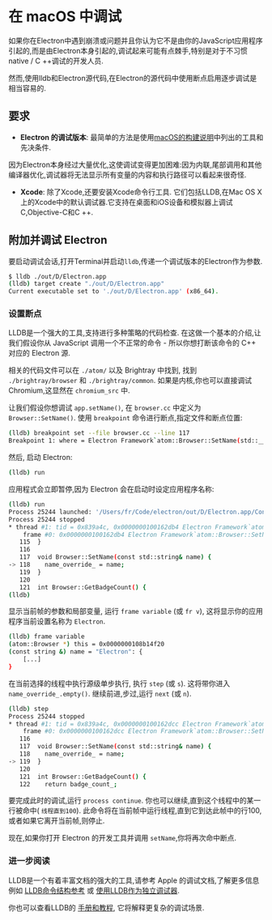 # 在 macOS 中调试

如果你在Electron中遇到崩溃或问题并且你认为它不是由你的JavaScript应用程序引起的,而是由Electron本身引起的,调试起来可能有点棘手,特别是对于不习惯native / C ++调试的开发人员.

然而,使用lldb和Electron源代码,在Electron的源代码中使用断点启用逐步调试是相当容易的.

## 要求

* **Electron 的调试版本**: 最简单的方法是使用[macOS的构建说明](build-instructions-osx.md)中列出的工具和先决条件.

因为Electron本身经过大量优化,这使调试变得更加困难:因为内联,尾部调用和其他编译器优化,调试器将无法显示所有变量的内容和执行路径可以看起来很奇怪.

* **Xcode**: 除了Xcode,还要安装Xcode命令行工具.
它们包括LLDB,在Mac OS X上的Xcode中的默认调试器.它支持在桌面和iOS设备和模拟器上调试C,Objective-C和C ++.

## 附加并调试 Electron

要启动调试会话,打开Terminal并启动`lldb`,传递一个调试版本的Electron作为参数.
```bash
$ lldb ./out/D/Electron.app
(lldb) target create "./out/D/Electron.app"
Current executable set to './out/D/Electron.app' (x86_64).
```

### 设置断点

LLDB是一个强大的工具,支持进行多种策略的代码检查. 在这做一个基本的介绍,让我们假设你从 JavaScript 调用一个不正常的命令 - 所以你想打断该命令的 C++ 对应的 Electron 源.

相关的代码文件可以在 `./atom/` 以及 Brightray 中找到, 找到 `./brightray/browser` 和 `./brightray/common`. 如果是内核,你也可以直接调试 Chromium,这显然在 `chromium_src` 中.

让我们假设你想调试 `app.setName()`, 在 `browser.cc` 中定义为 `Browser::SetName()`. 使用 `breakpoint` 命令进行断点,指定文件和断点位置:
```bash
(lldb) breakpoint set --file browser.cc --line 117
Breakpoint 1: where = Electron Framework`atom::Browser::SetName(std::__1::basic_string<char, std::__1::char_traits<char>, std::__1::allocator<char> > const&) + 20 at browser.cc:118, address = 0x000000000015fdb4
```

然后, 启动 Electron:

```bash
(lldb) run
```

应用程式会立即暂停,因为 Electron 会在启动时设定应用程序名称:

```bash
(lldb) run
Process 25244 launched: '/Users/fr/Code/electron/out/D/Electron.app/Contents/MacOS/Electron' (x86_64)
Process 25244 stopped
* thread #1: tid = 0x839a4c, 0x0000000100162db4 Electron Framework`atom::Browser::SetName(this=0x0000000108b14f20, name="Electron") + 20 at browser.cc:118, queue = 'com.apple.main-thread', stop reason = breakpoint 1.1
    frame #0: 0x0000000100162db4 Electron Framework`atom::Browser::SetName(this=0x0000000108b14f20, name="Electron") + 20 at browser.cc:118
   115 	}
   116
   117 	void Browser::SetName(const std::string& name) {
-> 118 	  name_override_ = name;
   119 	}
   120
   121 	int Browser::GetBadgeCount() {
(lldb)
```

显示当前帧的参数和局部变量, 运行 `frame variable` (或 `fr v`), 这将显示你的应用程序当前设置名称为 `Electron`.
```bash
(lldb) frame variable
(atom::Browser *) this = 0x0000000108b14f20
(const string &) name = "Electron": {
    [...]
}
```

在当前选择的线程中执行源级单步执行, 执行 `step` (或 `s`). 这将带你进入 `name_override_.empty()`. 继续前进,步过,运行 `next` (或 `n`).
```bash
(lldb) step
Process 25244 stopped
* thread #1: tid = 0x839a4c, 0x0000000100162dcc Electron Framework`atom::Browser::SetName(this=0x0000000108b14f20, name="Electron") + 44 at browser.cc:119, queue = 'com.apple.main-thread', stop reason = step in
    frame #0: 0x0000000100162dcc Electron Framework`atom::Browser::SetName(this=0x0000000108b14f20, name="Electron") + 44 at browser.cc:119
   116
   117 	void Browser::SetName(const std::string& name) {
   118 	  name_override_ = name;
-> 119 	}
   120
   121 	int Browser::GetBadgeCount() {
   122 	  return badge_count_;
```

要完成此时的调试,运行 `process continue`. 你也可以继续,直到这个线程中的某一行被命中( `线程直到100`). 此命令将在当前帧中运行线程,直到它到达此帧中的行100,或者如果它离开当前帧,则停止.

现在,如果你打开 Electron 的开发工具并调用 `setName`,你将再次命中断点.

### 进一步阅读
LLDB是一个有着丰富文档的强大的工具,请参考 Apple 的调试文档,了解更多信息 例如 [LLDB命令结构参考][lldb-command-structure] 或 [使用LLDB作为独立调试器][lldb-standalone].

你也可以查看LLDB的 [手册和教程][lldb-tutorial], 它将解释更复杂的调试场景.

[lldb-command-structure]: https://developer.apple.com/library/mac/documentation/IDEs/Conceptual/gdb_to_lldb_transition_guide/document/lldb-basics.html#//apple_ref/doc/uid/TP40012917-CH2-SW2
[lldb-standalone]: https://developer.apple.com/library/mac/documentation/IDEs/Conceptual/gdb_to_lldb_transition_guide/document/lldb-terminal-workflow-tutorial.html
[lldb-tutorial]: http://lldb.llvm.org/tutorial.html

